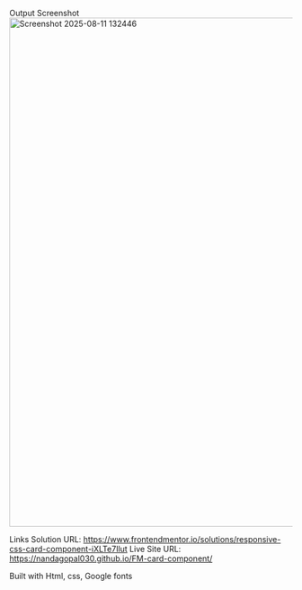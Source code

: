 Output Screenshot
<img width="1918" height="904" alt="Screenshot 2025-08-11 132446" src="https://github.com/user-attachments/assets/af77140c-687b-4437-b42b-0794fbe2e815" />



Links
Solution URL: https://www.frontendmentor.io/solutions/responsive-css-card-component-iXLTe7Ilut
Live Site URL: https://nandagopal030.github.io/FM-card-component/


Built with Html, css, Google fonts
